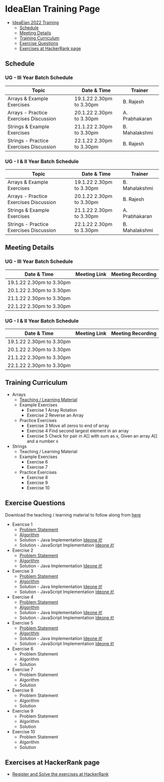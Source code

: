 # IdeaElan Training Page
- [IdeaElan 2022 Training](#ideaelan-2022-training)
  - [Schedule](#schedule)
  - [Meeting Details](#meeting-details)
  - [Training Curriculum](#training-curriculum)
  - [Exercise Questions](#exercise-questions)
  - [Exercises at HackerRank page](#exercises-at-hackerrank-page)

## Schedule

### UG - III Year Batch Schedule

|                 Topic                              | Date & Time               | Trainer                                      |
|-----------------------------------------------------|--------------------|------------------------------------------------|
|              Arrays & Example Exercises           | 19.1.22 2.30pm to 3.30pm |                    B. Rajesh                        |
|              Arrays - Practice Exercises Discussion     | 20.1.22 2.30pm to 3.30pm |                     A. Prabhakaran                       |
|              Strings & Example Exercises     | 21.1.22 2.30pm to 3.30pm |                       B. Mahalakshmi                     |
|              Strings - Practice Exercises Discussion     | 22.1.22 2.30pm to 3.30pm |                       B. Rajesh                     |

### UG - I & II Year Batch Schedule

|                 Topic                              | Date & Time               | Trainer                                      |
|-----------------------------------------------------|--------------------|------------------------------------------------|
|              Arrays & Example Exercises           | 19.1.22 2.30pm to 3.30pm |                    B. Mahalakshmi                        |
|              Arrays - Practice Exercises Discussion     | 20.1.22 2.30pm to 3.30pm |                     B. Rajesh                       |
|              Strings & Example Exercises     | 21.1.22 2.30pm to 3.30pm |                       A. Prabhakaran                     |
|              Strings - Practice Exercises Discussion     | 22.1.22 2.30pm to 3.30pm |                       B. Mahalakshmi                     |

## Meeting Details

### UG - III Year Batch Schedule

|                 Date & Time                              | Meeting Link               | Meeting Recording                                      |
|-----------------------------------------------------|--------------------|------------------------------------------------|
|        19.1.22 2.30pm to 3.30pm                 |  |                                            |
|              20.1.22 2.30pm to 3.30pm     |  |                                            |
|              21.1.22 2.30pm to 3.30pm     |  |                                           |
|              22.1.22 2.30pm to 3.30pm     |  |                                           |

### UG - I & II Year Batch Schedule

|                 Date & Time                              | Meeting Link               | Meeting Recording                                      |
|-----------------------------------------------------|--------------------|------------------------------------------------|
|        19.1.22 2.30pm to 3.30pm                 |  |                                            |
|              20.1.22 2.30pm to 3.30pm     |  |                                            |
|              21.1.22 2.30pm to 3.30pm     |  |                                           |
|              22.1.22 2.30pm to 3.30pm     |  |                                           |

## Training Curriculum

- Arrays
  - [Teaching / Learning Material](https://github.com/g-sathish/ideaelan/blob/master/exercises/Arrays-Concept.pdf)
  - Example Exercises
    - Exercise 1 Array Rotation
    - Exercise 2 Reverse an Array
  - Practice Exercises
    - Exercise 3 Move all zeros to end of array
    - Exercise 4 Find second largest element in an array 
    - Exercise 5 Check for pair in A[] with sum as x, Given an array A[] and a number x
- Strings
  - Teaching / Learning Material
  - Example Exercises
    - Exercise 6
    - Exercise 7
  - Practice Exercises
    - Exercise 8
    - Exercise 9
    - Exercise 10

## Exercise Questions

Download the teaching / learning material to follow along from [here]()

- Exericse 1
  - [Problem Statement](https://github.com/g-sathish/ideaelan/blob/master/exercises/Exercise-1%20PS.pdf)
  - [Algorithm](https://github.com/g-sathish/ideaelan/blob/master/exercises/Exercise-1%20Algorithm.pdf) 
  - Solution - Java Implementation [Ideone it!](https://ideone.com/hFQeJk)
  - Solution - JavaScript Implementation [Ideone it!](https://ideone.com/QkINY4)
- Exercise 2
  - [Problem Statement](https://github.com/g-sathish/ideaelan/blob/master/exercises/Exercise%20-%202%20Problem%20Statement.pdf)
  - [Algorithm](https://github.com/g-sathish/ideaelan/blob/master/exercises/Exercise%20-%202%20Algorithm.pdf)
  - Solution - Java Implementation [Ideone it!](https://ideone.com/uJHj81)
- Exercise 3
  - [Problem Statement](https://github.com/g-sathish/ideaelan/blob/master/exercises/Exercise%20-%203%20Problem%20Statement.pdf)
  - [Algorithm](https://github.com/g-sathish/ideaelan/blob/master/exercises/Exercise%20-%203%20Algorithm.pdf)
  - Solution - Java Implementation [Ideone it!](https://ideone.com/louDyp)
  - Solution - JavaScript Implementation [Ideone it!](https://ideone.com/xicIKG)
- Exercise 4
  - [Problem Statement](https://github.com/g-sathish/ideaelan/blob/master/exercises/Exercise%20-%204%20Problem%20Statement.pdf)
  - [Algorithm](https://github.com/g-sathish/ideaelan/blob/master/exercises/Exercise%20-%204%20Algorithm-2.pdf)
  - Solution - Java Implementation [Ideone it!](https://ideone.com/Er8YnD)
  - Solution - JavaScript Implementation [Ideone it!](https://ideone.com/HOV0Cu)
- Exercise 5
  - [Problem Statement](https://github.com/g-sathish/ideaelan/blob/master/exercises/Exercise%20-%205%20Problem%20Statement.pdf)
  - [Algorithm](https://github.com/g-sathish/ideaelan/blob/master/exercises/Exercise%20-%205%20Algorithm.pdf)
  - Solution - Java Implementation [Ideone it!](https://ideone.com/AZrluZ)
  - Solution - JavaScript Implementation [Ideone it!](https://ideone.com/26IPNX)
- Exercise 6
  - Problem Statement
  - Algorithm
  - Solution
- Exercise 7
  - Problem Statement
  - Algorithm
  - Solution
- Exercise 8
  - Problem Statement
  - Algorithm
  - Solution
- Exercise 9
  - Problem Statement
  - Algorithm
  - Solution
- Exercise 10
  - Problem Statement
  - Algorithm
  - Solution

## Exercises at HackerRank page

- [Register and Solve the exercises at HackerRank](https://www.hackerrank.com/ideaelan)

<script 
        async
        src="https://utteranc.es/client.js"
        repo="g-sathish/ideaelan"
        issue-term="title"
        theme="github-light"
        crossorigin="anonymous"
></script>
